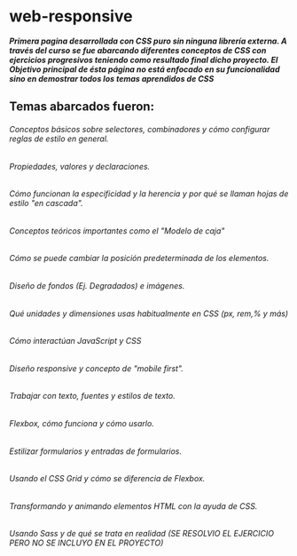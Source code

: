 # web-responsive
***Primera pagina desarrollada con CSS puro sin ninguna librería externa.
A través del curso se fue abarcando diferentes conceptos de CSS con ejercicios progresivos 
teniendo como resultado final dicho proyecto. El Objetivo principal de ésta página no está enfocado en su funcionalidad
sino en demostrar todos los temas aprendidos de CSS***

## Temas abarcados fueron:
###### Conceptos básicos sobre selectores, combinadores y cómo configurar reglas de estilo en general.
###### Propiedades, valores y declaraciones.
###### Cómo funcionan la especificidad y la herencia y por qué se llaman hojas de estilo "en cascada".
###### Conceptos teóricos importantes como el "Modelo de caja"
###### Cómo se puede cambiar la posición predeterminada de los elementos.
###### Diseño de fondos (Ej. Degradados) e imágenes.
###### Qué unidades y dimensiones usas habitualmente en CSS (px, rem,% y más)
###### Cómo interactúan JavaScript y CSS
###### Diseño responsive y concepto de "mobile first".
###### Trabajar con texto, fuentes y estilos de texto.
###### Flexbox, cómo funciona y cómo usarlo.
###### Estilizar formularios y entradas de formularios.
###### Usando el CSS Grid y cómo se diferencia de Flexbox.
###### Transformando y animando elementos HTML con la ayuda de CSS.
###### Usando Sass y de qué se trata en realidad (SE RESOLVIO EL EJERCICIO PERO NO  SE INCLUYO EN EL PROYECTO)
